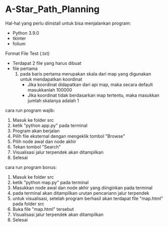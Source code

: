 # A-Star_Path_Planning


Hal-hal yang perlu diinstall untuk bisa menjalankan program:
- Python 3.9.0
- tkinter
- folium

Format File Test (.txt)
- Terdapat 2 file yang harus dibuat
- file pertama
  1. pada baris pertama merupakan skala dari map yang digunakan untuk mendapatkan koordinat
      - Jika koordinat didapatkan dari api map, maka secara default masukkanlah 100000
      - Jika koordinat tidak berdasarkan map tertentu, maka masukkan jumlah skalanya adalah 1


cara run program wajib:
1. Masuk ke folder src
2. ketik "python app.py" pada terminal
3. Program akan berjalan
5. Pilih file eksternal dengan mengeklik tombol "Browse"
6. Pilih node awal dan node akhir
7. Tekan tombol "Search"
8. Visualisasi jalur terpendek akan ditampilkan
9. Selesai


cara run program bonus:
1. Masuk ke folder src
2. ketik "python map.py" pada terminal
3. Masukkan node awal dan node akhir yang diinginkan pada terminal
4. pada terminal akan ditampilkan urutan pencariann jalur terpendek
5. untuk visualisasi, setelah program berhasil akan terdapat file "map.html" pada folder src
6. Buka file "map.html" tersebut
7. Visualisasi jalur terpendek akan ditampilkan
8. Selesai

